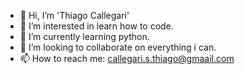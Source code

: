 - 👋 Hi, I’m 'Thiago Callegari'
- 👀 I’m interested in learn how to code.
- 🌱 I’m currently learning python.
- 💞️ I’m looking to collaborate on everything i can.
- 📫 How to reach me: callegari.s.thiago@gmaail.com

<!---
thiagodines/thiagodines is a ✨ special ✨ repository because its `README.md` (this file) appears on your GitHub profile.
You can click the Preview link to take a look at your changes.
--->
